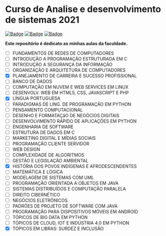 # Curso de Analise e desenvolvimento de sistemas 2021

[![Badge](https://img.shields.io/badge/WEBAULA-ESTACIO-brightgreen)](https://estacio.webaula.com.br/ead/) [![Badge](https://img.shields.io/badge/CAMPOS-VIRTUAL-yellowgreen)](https://sia.estacio.br/sianet/logon) [![Badge](https://img.shields.io/badge/SIMULADO-AV-lightgrey)](https://simulado.estacio.br/alunos/)


   __Este repositório é dedicato as minhas aulas da faculdade.__

- [ ] FUNDAMENTOS DE REDES DE COMPUTADORES 
- [ ] INTRODUÇÃO A PROGRAMAÇÃO ESTRUTURADA EM C 
- [ ] INTRODUÇÃO A SEGURANÇA DA INFORMAÇÃO 
- [ ] ORGANIZAÇÃO E ARQUITETURA DE COMPUTADORES 
- [x] PLANEJAMENTO DE CARREIRA E SUCESSO PROFISSIONAL 
- [ ] BANCO DE DADOS
- [ ] COMPUTAÇÃO EM NUVEM E WEB SERVICES EM LINUX 
- [ ] DESENVOLV. WEB EM HTML5, CSS, JAVASCRIPT E PHP 
- [x] LÍNGUA PORTUGUESA
- [ ] PARADIGMAS DE LING. DE PROGRAMAÇÃO EM PYTHON 
- [ ] PENSAMENTO COMPUTACIONAL
- [ ] DESENHO E FORMATAÇãO DE NEGÓCIOS DIGITAIS 
- [ ] DESENVOLVIMENTO RÁPIDO DE APLICAÇÕES EM PYTHON 
- [ ] ENGENHARIA DE SOFTWARE
- [ ] ESTRUTURA DE DADOS EM C
- [ ] MARKETING DIGITAL E MÍDIAS SOCIAIS
- [ ] PROGRAMAÇÃO CLIENTE SERVIDOR
- [ ] WEB DESIGN
- [ ] COMPLEXIDADE DE ALGORITMOS
- [ ] GESTÃO E LEGISLAÇÃO AMBIENTAL
- [x] HISTÓRIA DOS POVOS INDÍGENAS E AFRODESCENDENTES 
- [ ] MATEMÁTICA E LÓGICA
- [ ] MODELAGEM DE SISTEMAS COM UML
- [ ] PROGRAMAÇÃO ORIENTADA A OBJETOS EM JAVA 
- [ ] SISTEMAS DISTRIBUÍDOS E COMPUTAÇÃO PARALELA 
- [ ] DIREITO CIBERNÉTICO
- [ ] NEGÓCIOS ELETRÔNICOS
- [ ] PADRÕES DE PROJETO DE SOFTWARE COM JAVA 
- [ ] PROGRAMAÇÃO PARA DISPOSITIVOS MÓVEIS EM ANDROID 
- [ ] TÓPICOS DE BIG DATA EM PYTHON
- [ ] TÓPICOS DE CLOUD, IOT E INDÚSTRIA 4.0 EM PYTHON 
- [x] TÓPICOS EM LIBRAS: SURDEZ E INCLUSÃO